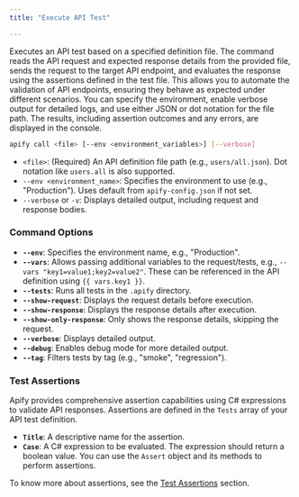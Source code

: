 ```yaml
---
title: "Execute API Test"

---
```



Executes an API test based on a specified definition file. The command reads the API request and expected response details from the provided file, sends the request to the target API endpoint, and evaluates the response using the assertions defined in the test file. This allows you to automate the validation of API endpoints, ensuring they behave as expected under different scenarios. You can specify the environment, enable verbose output for detailed logs, and use either JSON or dot notation for the file path. The results, including assertion outcomes and any errors, are displayed in the console.

```bash
apify call <file> [--env <environment_variables>] [--verbose]
```
- `<file>`: (Required) An API definition file path (e.g., `users/all.json`). Dot notation like `users.all` is also supported.
- `--env <environment_name>`: Specifies the environment to use (e.g., "Production"). Uses default from `apify-config.json` if not set.
- `--verbose` or `-v`: Displays detailed output, including request and response bodies.

### Command Options


- **`--env`**: Specifies the environment name, e.g., "Production".
- **`--vars`**: Allows passing additional variables to the request/tests, e.g., `--vars "key1=value1;key2=value2"`. These can be referenced in the API definition using `{{ vars.key1 }}`.
- **`--tests`**: Runs all tests in the `.apify` directory.
- **`--show-request`**: Displays the request details before execution.
- **`--show-response`**: Displays the response details after execution.
- **`--show-only-response`**: Only shows the response details, skipping the request.
- **`--verbose`**: Displays detailed output.
- **`--debug`**: Enables debug mode for more detailed output.
- **`--tag`**: Filters tests by tag (e.g., "smoke", "regression").


### Test Assertions

Apify provides comprehensive assertion capabilities using C# expressions to validate API responses. Assertions are defined in the `Tests` array of your API test definition.

- **`Title`**: A descriptive name for the assertion.
- **`Case`**: A C# expression to be evaluated. The expression should return a boolean value. You can use the `Assert` object and its methods to perform assertions.

To know more about assertions, see the [Test Assertions](/docs/api-testing/assertions) section.